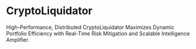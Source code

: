 # CryptoLiquidator
High-Performance, Distributed CryptoLiquidator Maximizes Dynamic Portfolio Efficiency with Real-Time Risk Mitigation and Scalable Intelligence Amplifier.
